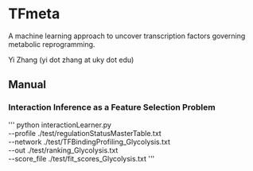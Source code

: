 # TFmeta
A machine learning approach to uncover transcription factors governing metabolic reprogramming.

Yi Zhang (yi dot zhang at uky dot edu)

## Manual

### Interaction Inference as a Feature Selection Problem

'''
 python interactionLearner.py \
 --profile ./test/regulationStatusMasterTable.txt \
 --network ./test/TFBindingProfiling_Glycolysis.txt \
 --out ./test/ranking_Glycolysis.txt \
 --score_file ./test/fit_scores_Glycolysis.txt
'''